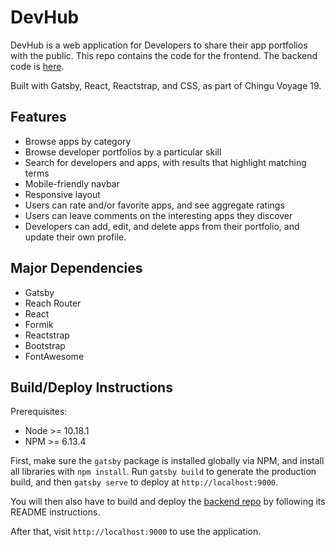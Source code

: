 # DevHub

DevHub is a web application for Developers to share their app portfolios with the public. This repo contains the code for the frontend. The backend code is [here](https://github.com/chingu-voyages/v19-bears-team-07-be).

Built with Gatsby, React, Reactstrap, and CSS, as part of Chingu Voyage 19.

## Features

- Browse apps by category
- Browse developer portfolios by a particular skill
- Search for developers and apps, with results that highlight matching terms
- Mobile-friendly navbar
- Responsive layout
- Users can rate and/or favorite apps, and see aggregate ratings
- Users can leave comments on the interesting apps they discover
- Developers can add, edit, and delete apps from their portfolio, and update their own profile.

## Major Dependencies

- Gatsby
- Reach Router
- React
- Formik
- Reactstrap
- Bootstrap
- FontAwesome

## Build/Deploy Instructions

Prerequisites:

- Node >= 10.18.1
- NPM >= 6.13.4

First, make sure the `gatsby` package is installed globally via NPM, and install all libraries with `npm install`. Run `gatsby build` to generate the production build, and then `gatsby serve` to deploy at `http://localhost:9000`.

You will then also have to build and deploy the [backend repo](https://github.com/chingu-voyages/v19-bears-team-07-be) by following its README instructions.

After that, visit `http://localhost:9000` to use the application.
